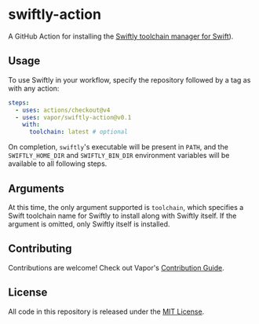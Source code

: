 # swiftly-action

A GitHub Action for installing the [Swiftly toolchain manager for Swift](https://swift-server.github.io/swiftly/))\.

## Usage

To use Swiftly in your workflow, specify the repository followed by a tag as with any action:

```yaml
steps:
  - uses: actions/checkout@v4
  - uses: vapor/swiftly-action@v0.1
    with:
      toolchain: latest # optional
```

On completion, `swiftly`'s executable will be present in `PATH`, and the `SWIFTLY_HOME_DIR` and `SWIFTLY_BIN_DIR` environment variables will be available to all following steps.

## Arguments

At this time, the only argument supported is `toolchain`, which specifies a Swift toolchain name for Swiftly to install along with Swiftly itself. If the argument is omitted, only Swiftly itself is installed.

## Contributing

Contributions are welcome! Check out Vapor's [Contribution Guide](https://github.com/vapor/.github/blob/main/CONTRIBUTING.md).

## License

All code in this repository is released under the [MIT License](https://github.com/vapor/swiftly-action/blob/main/LICENSE).
